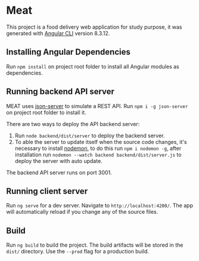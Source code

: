 # Meat

This project is a food delivery web application for study purpose, it was generated with [Angular CLI](https://github.com/angular/angular-cli) version 8.3.12.

## Installing Angular Dependencies

Run `npm install` on project root folder to install all Angular modules as dependencies.

## Running backend API server

MEAT uses [json-server](https://github.com/typicode/json-server) to simulate a REST API. Run `npm i -g json-server` on project root folder to install it. 

There are two ways to deploy the API backend server:

1. Run `node backend/dist/server` to deploy the backend server.
2. To able the server to update itself when the source code changes, it's necessary to install [nodemon](https://nodemon.io/), to do this run `npm i nodemon -g`, after installation run `nodemon --watch backend backend/dist/server.js` to deploy the server with auto update.

The backend API server runs on port 3001.

## Running client server

Run `ng serve` for a dev server. Navigate to `http://localhost:4200/`. The app will automatically reload if you change any of the source files.

## Build

Run `ng build` to build the project. The build artifacts will be stored in the `dist/` directory. Use the `--prod` flag for a production build.
